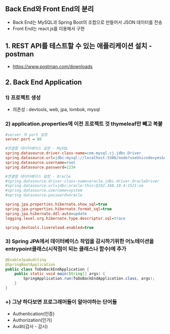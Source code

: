 ## Back End와 Front End의 분리  
* Back End는 MySQL과 Spring Boot의 조합으로 만들어서 JSON 데이터를 전송  
* Front End는 react.js를 이용해서 구현  

## 1. REST API를 테스트할 수 있는 애플리케이션 설치 - postman  
* https://www.postman.com/downloads  

## 2. Back End Application  
### 1) 프로젝트 생성  
* 의존성 : devtools, web, jpa, lombok, mysql  

### 2) application.properties에 이전 프로젝트 것 thymeleaf만 빼고 복붙  
```ini
#server 의 port 설정
server.port = 80

#연결할 데이터베이스 설정 - MySQL
spring.datasource.driver-class-name=com.mysql.cj.jdbc.Driver
spring.datasource.url=jdbc:mysql://localhost:3306/node?useUnicode=yes&characterEncoding=UTF-8&serverTimezon=UTC
spring.datasource.username=root
spring.datasource.password=1234

#연결할 데이터베이스 설정 - Oracle
#spring.datasource.driver-class-name=oracle.jdbc.driver.OracleDriver
#spring.datasource.url=jdbc:oracle:thin:@192.168.10.4:1521:xe
#spring.datasource.username=system
#spring.datasource.password=oracle

spring.jpa.properties.hibernate.show_sql=true
spring.jpa.properties.hibernate.format_sql=true
spring.jpa.hibernate.ddl-auto=update
logging.level.org.hibernate.type.descriptor.sql=trace

spring.devtools.livereload.enabled=true
```  

### 3) Spring JPA에서 데이터베이스 작업을 감시하기위한 어노테이션을 entrypoint클래스(시작점이 되는 클래스나 함수)에 추가
```java
@EnableJpaAuditing
@SpringBootApplication
public class ToDoBackEndApplication {
	public static void main(String[] args) {
		SpringApplication.run(ToDoBackEndApplication.class, args);
	}
}
```

### +) 그냥 하다보면 프로그래머들이 알아야하는 단어들  
* Authentication(인증)  
* Authorization(인가)  
* Audit(감사 - 감시)  